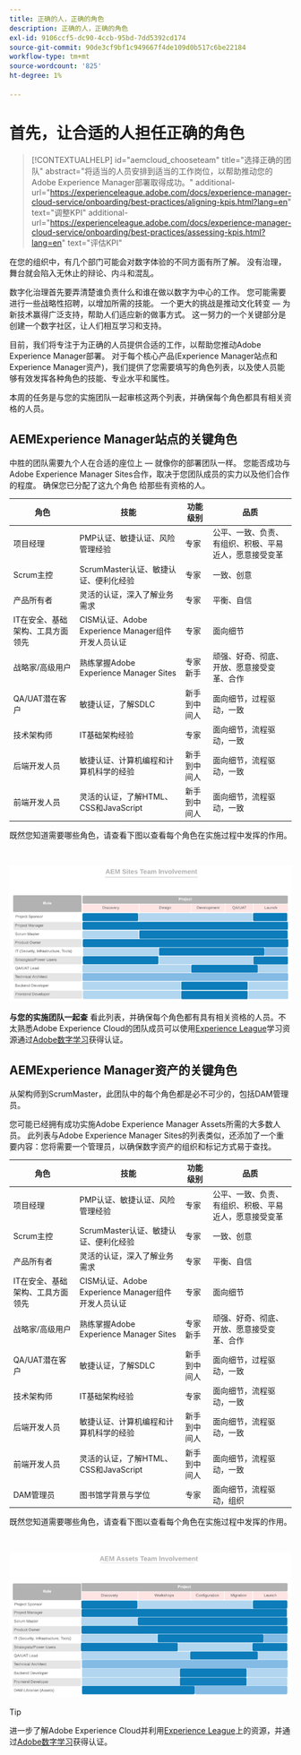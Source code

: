 ```yaml
---
title: 正确的人，正确的角色
description: 正确的人，正确的角色
exl-id: 9106ccf5-dc90-4ccb-95bd-7dd5392cd174
source-git-commit: 90de3cf9bf1c949667f4de109d0b517c6be22184
workflow-type: tm+mt
source-wordcount: '825'
ht-degree: 1%

---
```


# **首先，让合适的人担任正确的角色**

>[!CONTEXTUALHELP]
>id="aemcloud_chooseteam"
>title="选择正确的团队"
>abstract="将适当的人员安排到适当的工作岗位，以帮助推动您的Adobe Experience Manager部署取得成功。"
>additional-url="https://experienceleague.adobe.com/docs/experience-manager-cloud-service/onboarding/best-practices/aligning-kpis.html?lang=en" text="调整KPI"
>additional-url="https://experienceleague.adobe.com/docs/experience-manager-cloud-service/onboarding/best-practices/assessing-kpis.html?lang=en" text="评估KPI"

在您的组织中，有几个部门可能会对数字体验的不同方面有所了解。 没有治理，舞台就会陷入无休止的辩论、内斗和混乱。

数字化治理首先要弄清楚谁负责什么和谁在做以数字为中心的工作。 您可能需要进行一些战略性招聘，以增加所需的技能。 一个更大的挑战是推动文化转变 — 为新技术赢得广泛支持，帮助人们适应新的做事方式。 这一努力的一个关键部分是创建一个数字社区，让人们相互学习和支持。

目前，我们将专注于为正确的人员提供合适的工作，以帮助您推动Adobe Experience Manager部署。 对于每个核心产品(Experience Manager站点和Experience Manager资产)，我们提供了您需要填写的角色列表，以及使人员能够有效发挥各种角色的技能、专业水平和属性。

本周的任务是与您的实施团队一起审核这两个列表，并确保每个角色都具有相关资格的人员。

## **AEMExperience Manager站点的关键角色**

中胜的团队需要九个人在合适的座位上 — 就像你的部署团队一样。 您能否成功与Adobe Experience Manager Sites合作，取决于您团队成员的实力以及他们合作的程度。 确保您已分配了这九个角色
给那些有资格的人。

| 角色 | 技能 | 功能级别 | 品质 |
|--- |--- |--- |--- |
| 项目经理 | PMP认证、敏捷认证、风险管理经验 | 专家 | 公平、一致、负责、有组织、积极、平易近人，愿意接受变革 |
| Scrum主控 | ScrumMaster认证、敏捷认证、便利化经验 | 专家 | 一致、创意 |
| 产品所有者 | 灵活的认证，深入了解业务需求 | 专家 | 平衡、自信 |
| IT在安全、基础架构、工具方面领先 | CISM认证、Adobe Experience Manager组件开发人员认证 | 专家 | 面向细节 |
| 战略家/高级用户 | 熟练掌握Adobe Experience Manager Sites | 专家新手 | 顽强、好奇、彻底、开放、愿意接受变革、合作 |
| QA/UAT潜在客户 | 敏捷认证，了解SDLC | 新手到中间人 | 面向细节，过程驱动，一致 |
| 技术架构师 | IT基础架构经验 | 专家 | 面向细节，流程驱动，一致 |
| 后端开发人员 | 敏捷认证、计算机编程和计算机科学的经验 | 新手到中间人 | 面向细节，流程驱动，一致 |
| 前端开发人员 | 灵活的认证，了解HTML、CSS和JavaScript | 新手到中间人 | 面向细节，流程驱动，一致 |

既然您知道需要哪些角色，请查看下图以查看每个角色在实施过程中发挥的作用。

<br>

![](assets/team_involvement.png)

**与您的实施团队一起查** 看此列表，并确保每个角色都有具有相关资格的人员。不太熟悉Adobe Experience Cloud的团队成员可以使用[Experience League](https://experienceleague.adobe.com/#recommended/solutions/experience-manager)学习资源通过[Adobe数字学习](https://learning.adobe.com/certification.html)获得认证。

## **AEMExperience Manager资产的关键角色**

从架构师到ScrumMaster，此团队中的每个角色都是必不可少的，包括DAM管理员。

您可能已经拥有成功实施Adobe Experience Manager Assets所需的大多数人员。 此列表与Adobe Experience Manager Sites的列表类似，还添加了一个重要内容：您将需要一个管理员，以确保数字资产的组织和标记方式易于查找。

| 角色 | 技能 | 功能级别 | 品质 |
|--- |--- |--- |--- |
| 项目经理 | PMP认证、敏捷认证、风险管理经验 | 专家 | 公平、一致、负责、有组织、积极、平易近人，愿意接受变革 |
| Scrum主控 | ScrumMaster认证、敏捷认证、便利化经验 | 专家 | 一致、创意 |
| 产品所有者 | 灵活的认证，深入了解业务需求 | 专家 | 平衡、自信 |
| IT在安全、基础架构、工具方面领先 | CISM认证、Adobe Experience Manager组件开发人员认证 | 专家 | 面向细节 |
| 战略家/高级用户 | 熟练掌握Adobe Experience Manager Sites | 专家新手 | 顽强、好奇、彻底、开放、愿意接受变革、合作 |
| QA/UAT潜在客户 | 敏捷认证，了解SDLC | 新手到中间人 | 面向细节，过程驱动，一致 |
| 技术架构师 | IT基础架构经验 | 专家 | 面向细节，流程驱动，一致 |
| 后端开发人员 | 敏捷认证、计算机编程和计算机科学的经验 | 新手到中间人 | 面向细节，流程驱动，一致 |
| 前端开发人员 | 灵活的认证，了解HTML、CSS和JavaScript | 新手到中间人 | 面向细节，流程驱动，一致 |
| DAM管理员 | 图书馆学背景与学位 | 专家 | 面向细节，流程驱动，组织 |

既然您知道需要哪些角色，请查看下图以查看每个角色在实施过程中发挥的作用。

<br>

![](assets/team_involvement2.png)

>[!TIP]
>
> 进一步了解Adobe Experience Cloud并利用[Experience League](https://experienceleague.adobe.com/#recommended/solutions/experience-manager)上的资源，并通过[Adobe数字学习](https://learning.adobe.com/certification.html)获得认证。
